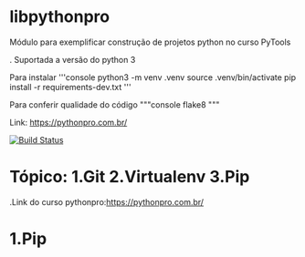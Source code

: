 # libpythonpro
Módulo para exemplificar construção de projetos python no curso PyTools

.
Suportada a versão do python 3


Para instalar 
'''console
python3 -m venv .venv
source .venv/bin/activate
pip install -r requirements-dev.txt
'''

Para conferir qualidade do código
"""console
flake8
"""

Link: https://pythonpro.com.br/

[![Build Status](https://app.travis-ci.com/Heber3000/libpythonpro.svg?branch=master)](https://app.travis-ci.com/Heber3000/libpythonpro)

Tópico:
1.Git
2.Virtualenv
3.Pip
=======

.Link do curso pythonpro:https://pythonpro.com.br/


1.Pip
=======






